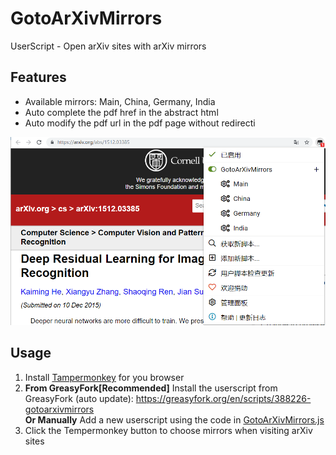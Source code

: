 # GotoArXivMirrors
UserScript - Open arXiv sites with arXiv mirrors

## Features
- Available mirrors: Main, China, Germany, India
- Auto complete the pdf href in the abstract html
- Auto modify the pdf url in the pdf page without redirecti
  
![usage](./img/usage.png)

## Usage
1. Install [Tampermonkey](https://www.tampermonkey.net/) for you browser
2. **From GreasyFork[Recommended]** Install the userscript from GreasyFork (auto update): https://greasyfork.org/en/scripts/388226-gotoarxivmirrors  
**Or Manually** Add a new userscript using the code in [GotoArXivMirrors.js](./GotoArXivMirrors.js)
3. Click the Tempermonkey button to choose mirrors when visiting arXiv sites

